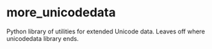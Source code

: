 # more_unicodedata
Python library of utilities for extended Unicode data. Leaves off where unicodedata library ends.
